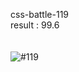 css-battle-119<br>
result : 99.6<br>
<br>
<br>
![#119](https://user-images.githubusercontent.com/84275081/201961223-f8347f61-cc66-40fc-aa0a-8b3b2f85301f.jpg)
